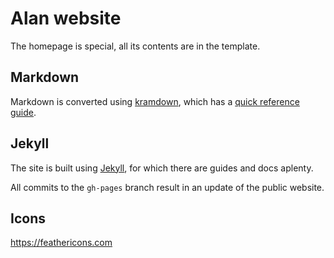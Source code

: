# Alan website

The homepage is special, all its contents are in the template.

## Markdown

Markdown is converted using [kramdown](https://kramdown.gettalong.org/),
which has a [quick reference guide](https://kramdown.gettalong.org/quickref.html).

## Jekyll

The site is built using [Jekyll](https://jekyllrb.com/docs/home/),
for which there are guides and docs aplenty.

All commits to the `gh-pages` branch result in an update of the public website.


## Icons

https://feathericons.com
